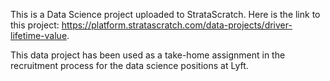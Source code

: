 This is a Data Science project uploaded to StrataScratch. Here is the link to this project: https://platform.stratascratch.com/data-projects/driver-lifetime-value.

This data project has been used as a take-home assignment in the recruitment process for the data science positions at Lyft.

